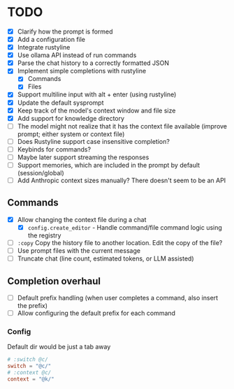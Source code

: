 # TODO

- [x] Clarify how the prompt is formed
- [x] Add a configuration file
- [x] Integrate rustyline
- [x] Use ollama API instead of run commands
- [x] Parse the chat history to a correctly formatted JSON
- [x] Implement simple completions with rustyline
    - [x] Commands
    - [x] Files
- [x] Support multiline input with alt + enter (using rustyline)
- [x] Update the default sysprompt
- [x] Keep track of the model's context window and file size
- [x] Add support for knowledge directory
- [ ] The model might not realize that it has the context file available (improve prompt; either system or context file)
- [ ] Does Rustyline support case insensitive completion?
- [ ] Keybinds for commands?
- [ ] Maybe later support streaming the responses
- [ ] Support memories, which are included in the prompt by default (session/global)
- [ ] Add Anthropic context sizes manually? There doesn't seem to be an API

## Commands

- [x] Allow changing the context file during a chat
    - [x] `config.create_editor` - Handle command/file command logic using the registry
- [ ] `:copy` Copy the history file to another location. Edit the copy of the file?
- [ ] Use prompt files with the current message
- [ ] Truncate chat (line count, estimated tokens, or LLM assisted)

## Completion overhaul
- [ ] Default prefix handling (when user completes a command, also insert the prefix)
- [ ] Allow configuring the default prefix for each command

### Config
Default dir would be just a tab away

```toml
# :switch @c/
switch = "@c/"
# :context @c/
context = "@k/"
```

